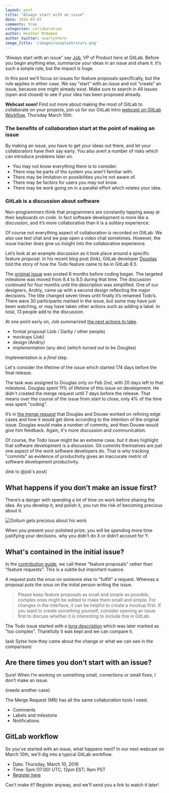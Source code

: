 ```yaml
---
layout: post
title: "Always start with an issue"
date: 2016-03-07
comments: true
categories: collaboration
author: Heather McNamee
author_twitter: nearlythere
image_title: '/images/unsplash/stars.png'
---
```


“Always start with an issue” say [Job][job], VP of Product here at GitLab.
Before you begin anything else, summarize your ideas in an issue and share it.
It’s such a simple rule, but the impact is huge.

In this post we'll focus on issues for feature proposals specifically,
but the rule applies in either case.
We say “start” with an issue and not “create” an issue, because one might already exist.
Make sure to search in All issues (open and closed) to see if your idea has been proposed already.

 **Webcast soon!** Find out more about making the most of GitLab to collaborate
 on your projects, join us for our GitLab Intro
 [webcast on GitLab Workflow][webcast], Thursday March 10th.

<!-- more -->

### The benefits of collaboration start at the point of making an issue

By making an issue, you have to get your ideas out there, and let your
collaborators have their say early.
You also avert a number of risks which can introduce problems later on.

- You may not know everything there is to consider.
- There may be parts of the system you aren’t familiar with.
- There may be limitation or possibilities you’re not aware of.
- There may be factors for users you may not know.
- There may be work going on in a parallel effort which relates your idea.

### GitLab is a discussion about software

Non-programmers think that programmers are constantly tapping away at their
keyboards on code.
In fact software development is more like a discussion, and it’s more
collaborative than it is a solitary experience.

Of course not everything aspect of collaboration is recorded on GitLab.
We also use text chat and we pop open a video chat sometimes.
However, the issue tracker does give us insight into the collaborative experience.

Let’s look at an example discussion as it took place around a specific feature
proposal.
In his recent blog post (link), GitLab developer [Douglas][Douglas] told the
story of how the Todo feature came to be in GitLab 8.5.

The [original issue][Todo issue] was posted 6 months before coding began.
The targeted milestone was moved from 8.4 to 8.5 during that time.
The discussion continued for four months until the description was simplified.
One of our designers, Andriy, came up with a second design reflecting the major decisions.
The title changed seven times until finally it’s renamed Todo’s.
There were 30 participants marked in the issue, but some may have just been
watching, or may have taken other actions such as adding a label.
In total, 13 people add to the discussion.

At one point early on, Job summarized [the next actions to take][next actions].

- formal proposal (Job / Darby / other people)
- mockups (Job)
- design (Andriy)
- implementation (any dev) (*which turned out to be Douglas*)

Implementation is a *final* step.

Let's consider the lifetime of the issue which started 174 days before the final release.

The task was assigned to Douglas only on Feb 2nd, with 20 days left to that milestone.
Douglas spent 11% of lifetime of this issue on development.
He didn't created the merge request until 7 days before the release.
That means over the course of the issue from start to close, only 4% of the
time was spent "coding".

It’s in [the merge request][the MR] that Douglas and Douwe worked on refining edge cases
and how it would get done according to the intention of the original issue.
Douglas would make a number of commits, and then Douwe would give him feedback.
Again, it's more discussion and communication.

Of course, the Todo issue might be an extreme case, but it does highlight
that software development is a discussion.
Git commits themselves are just one aspect of the work software developers do.
That is why tracking "commits" as evidence of productivity gives an inaccurate
metric of software development productivity.

(link to @job's post)

## What happens if you don’t make an issue first?

There’s a danger with spending a lot of time on work before sharing the idea.
As you develop it, and polish it, you run the risk of becoming precious about it.

![Gollum gets precious about his work](/images/blogimages/gollum-perfectionist.jpg)

When you present your polished prize, you will be spending more time justifying your decisions.
why you didn’t do X or didn’t account for Y.

## What's contained in the initial issue?

In the [contribution guide][contribution guide], we call these "feature proposals"
rather than "feature requests".
This is a subtle but important nuance.

A request puts the onus on someone else to "fulfill" a request.
Whereas a proposal puts the onus on the initial person writing the issue.

> Please keep feature proposals as small and simple as possible,
complex ones might be edited to make them small and simple.
> For changes in the interface, it can be helpful to create a mockup first.
> If you want to create something yourself, consider opening an issue
first to discuss whether it is interesting to include this in GitLab.

The Todo issue started with a [long description][original proposal] which was
later marked as "too complex".
Thankfully it was kept and we can compare it.

(ask Sytse how they came about the change or what we can see in the comparison)

## Are there times you don’t start with an issue?

Sure! When I’m working on something small, corrections or small fixes, I don’t make an issue.

(needs another case)

The Merge Request (MR) has all the same collaboration tools I need.

- Comments
- Labels and milestone
- Notifications

## GitLab workflow

So you've started with an issue, what happens next?
In our next webcast on March 10th, we'll dig into a typical GitLab workflow.

- Date: Thursday, March 10, 2016
- Time: 5pm (17:00) UTC; 12pm EST; 9am PST
- [Register here][webcast]

Can't make it? Register anyway, and we'll send you a link to watch it later!

[webcast]: http://page.gitlab.com/mar-2016-gitlab-introduction.html
[Job]: https://twitter.com/Jobvo
[Douglas]: https://twitter.com/dbalexandre
[Todo issue]: https://gitlab.com/gitlab-org/gitlab-ce/issues/2425
[the MR]: https://gitlab.com/gitlab-org/gitlab-ce/merge_requests/2817
[original proposal]: https://gitlab.com/gitlab-org/gitlab-ce/issues/2425#old-deprecated-proposal-too-complex
[next actions]: https://gitlab.com/gitlab-org/gitlab-ce/issues/2425#note_2070496
[contribution guide]: https://gitlab.com/gitlab-org/gitlab-ce/blob/master/CONTRIBUTING.md#feature-proposals
